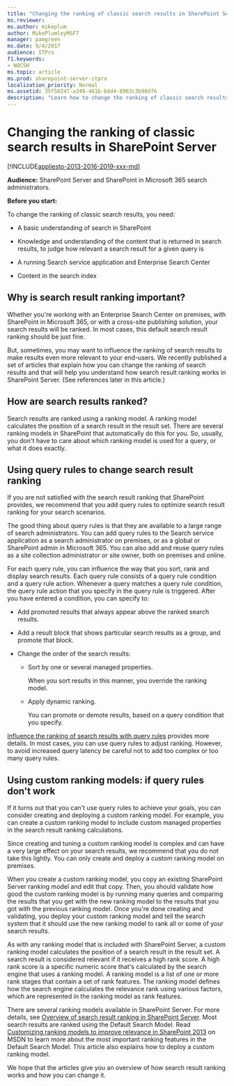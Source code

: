 ```yaml
---
title: "Changing the ranking of classic search results in SharePoint Server"
ms.reviewer: 
ms.author: mikeplum
author: MikePlumleyMSFT
manager: pamgreen
ms.date: 9/4/2017
audience: ITPro
f1.keywords:
- NOCSH
ms.topic: article
ms.prod: sharepoint-server-itpro
localization_priority: Normal
ms.assetid: 35f58247-a349-461b-b4d4-8963c3b98df6
description: "Learn how to change the ranking of classic search results in SharePoint Server."
---
```


# Changing the ranking of classic search results in SharePoint Server

[!INCLUDE[appliesto-2013-2016-2019-xxx-md](../includes/appliesto-2013-2016-2019-xxx-md.md)]
  
 **Audience:** SharePoint Server and SharePoint in Microsoft 365 search administrators. 
  
 **Before you start:**
  
To change the ranking of classic search results, you need:
  
- A basic understanding of search in SharePoint
    
- Knowledge and understanding of the content that is returned in search results, to judge how relevant a search result for a given query is
    
- A running Search service application and Enterprise Search Center
    
- Content in the search index
    
## Why is search result ranking important?

Whether you're working with an Enterprise Search Center on premises, with SharePoint in Microsoft 365, or with a cross-site publishing solution, your search results will be ranked. In most cases, this default search result ranking should be just fine.
  
But, sometimes, you may want to influence the ranking of search results to make results even more relevant to your end-users. We recently published a set of  articles that explain how you can change the ranking of search results and that will help you understand how search result ranking works in SharePoint Server. (See references later in this article.)
  
## How are search results ranked?

Search results are ranked using a ranking model. A ranking model calculates the position of a search result in the result set. There are several ranking models in SharePoint that automatically do this for you. So, usually, you don't have to care about which ranking model is used for a query, or what it does exactly.
  
## Using query rules to change search result ranking

If you are not satisfied with the search result ranking that SharePoint provides, we recommend that you add query rules to optimize search result ranking for your search scenarios.
  
The good thing about query rules is that they are available to a large range of search administrators. You can add query rules to the Search service application as a search administrator on premises, or as a global or SharePoint admin in Microsoft 365. You can also add and reuse query rules as a site collection administrator or site owner, both on premises and online.
  
For each query rule, you can influence the way that you sort, rank and display search results. Each query rule consists of a query rule condition and a query rule action. Whenever a query matches a query rule condition, the query rule action that you specify in the query rule is triggered. After you have entered a condition, you can specify to:
  
- Add promoted results that always appear above the ranked search results.
    
- Add a result block that shows particular search results as a group, and promote that block.
    
- Change the order of the search results:
    
  - Sort by one or several managed properties.
    
    When you sort results in this manner, you override the ranking model.
    
  - Apply dynamic ranking.
    
    You can promote or demote results, based on a query condition that you specify.
    
[Influence the ranking of search results with query rules](overview-of-search-result-ranking.md#Ranking_QueryRules) provides more details. In most cases, you can use query rules to adjust ranking. However, to avoid increased query latency be careful not to add too complex or too many query rules. 
  
## Using custom ranking models: if query rules don't work

If it turns out that you can't use query rules to achieve your goals, you can consider creating and deploying a custom ranking model. For example, you can create a custom ranking model to include custom managed properties in the search result ranking calculations.
  
Since creating and tuning a custom ranking model is complex and can have a very large effect on your search results, we recommend that you do not take this lightly. You can only create and deploy a custom ranking model on premises.
  
When you create a custom ranking model, you copy an existing SharePoint Server ranking model and edit that copy. Then, you should validate how good the custom ranking model is by running many queries and comparing the results that you get with the new ranking model to the results that you got with the previous ranking model. Once you're done creating and validating, you deploy your custom ranking model and tell the search system that it should use the new ranking model to rank all or some of your search results.
  
As with any ranking model that is included with SharePoint Server, a custom ranking model calculates the position of a search result in the result set. A search result is considered relevant if it receives a high rank score. A high rank score is a specific numeric score that's calculated by the search engine that uses a ranking model. A ranking model is a list of one or more rank stages that contain a set of rank features. The ranking model defines how the search engine calculates the relevance rank using various factors, which are represented in the ranking model as rank features.
  
There are several ranking models available in SharePoint Server. For more details, see [Overview of search result ranking in SharePoint Server](overview-of-search-result-ranking.md). Most search results are ranked using the Default Search Model. Read [Customizing ranking models to improve relevance in SharePoint 2013](https://go.microsoft.com/fwlink/p/?LinkId=401186) on MSDN to learn more about the most important ranking features in the Default Search Model. This article also explains how to deploy a custom ranking model. 
  
We hope that the articles give you an overview of how search result ranking works and how you can change it.
  

